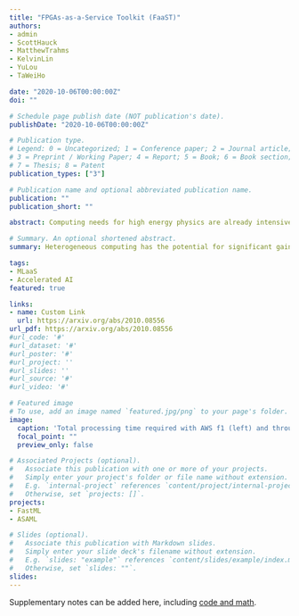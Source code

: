```yaml
---
title: "FPGAs-as-a-Service Toolkit (FaaST)" 
authors:
- admin
- ScottHauck
- MatthewTrahms
- KelvinLin
- YuLou
- TaWeiHo

date: "2020-10-06T00:00:00Z"
doi: ""

# Schedule page publish date (NOT publication's date).
publishDate: "2020-10-06T00:00:00Z"

# Publication type.
# Legend: 0 = Uncategorized; 1 = Conference paper; 2 = Journal article;
# 3 = Preprint / Working Paper; 4 = Report; 5 = Book; 6 = Book section;
# 7 = Thesis; 8 = Patent
publication_types: ["3"]

# Publication name and optional abbreviated publication name.
publication: ""
publication_short: ""

abstract: Computing needs for high energy physics are already intensive and are expected to increase drastically in the coming years. In this context, heterogeneous computing, specifically as-a-service computing, has the potential for significant gains over traditional computing models. Although previous studies and packages in the field of heterogeneous computing have focused on GPUs as accelerators, FPGAs are an extremely promising option as well. A series of workflows are developed to establish the performance capabilities of FPGAs as a service. Multiple different devices and a range of algorithms for use in high energy physics are studied. For a small, dense network, the throughput can be improved by an order of magnitude with respect to GPUs as a service. For large convolutional networks, the throughput is found to be comparable to GPUs as a service. This work represents the first open-source FPGAs-as-a-service toolkit.

# Summary. An optional shortened abstract.
summary: Heterogeneous computing has the potential for significant gains over traditional computing models. This work represents the first open-source FPGAs-as-a-service toolkit.

tags:
- MLaaS
- Accelerated AI
featured: true

links:
- name: Custom Link
  url: https://arxiv.org/abs/2010.08556
url_pdf: https://arxiv.org/abs/2010.08556 
#url_code: '#'
#url_dataset: '#'
#url_poster: '#'
#url_project: ''
#url_slides: ''
#url_source: '#'
#url_video: '#'

# Featured image
# To use, add an image named `featured.jpg/png` to your page's folder. 
image:
  caption: 'Total processing time required with AWS f1 (left) and throughput achieved with a Alveo U250 (right) for running a realistic HLT workflow using the FACILE FaaST server as a function of the number of simultaneous clients.'
  focal_point: ""
  preview_only: false

# Associated Projects (optional).
#   Associate this publication with one or more of your projects.
#   Simply enter your project's folder or file name without extension.
#   E.g. `internal-project` references `content/project/internal-project/index.md`.
#   Otherwise, set `projects: []`.
projects:
- FastML
- ASAML

# Slides (optional).
#   Associate this publication with Markdown slides.
#   Simply enter your slide deck's filename without extension.
#   E.g. `slides: "example"` references `content/slides/example/index.md`.
#   Otherwise, set `slides: ""`.
slides:
---
```


Supplementary notes can be added here, including [code and math](https://sourcethemes.com/academic/docs/writing-markdown-latex/).
